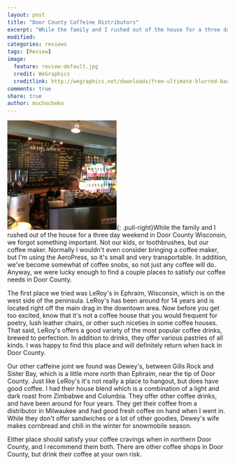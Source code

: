 ```yaml
---
layout: post
title: "Door County Caffeine Distributors"
excerpt: "While the family and I rushed out of the house for a three day weekend in Door County Wisconsin, we forgot something important.  Not our kids, or toothbrushes, but our coffee maker."
modified: 
categories: reviews
tags: [Review]
image:
  feature: review-default.jpg
  credit: WeGraphics
  creditlink: http://wegraphics.net/downloads/free-ultimate-blurred-background-pack/
comments: true
share: true
author: muchocheko
---
```

![LeRoy](/images/leroys.jpg){: .pull-right}While the family and I rushed out of the house for a three day weekend in Door County Wisconsin, we forgot something important.  Not our kids, or toothbrushes, but our coffee maker.  Normally I wouldn't even consider bringing a coffee maker, but I'm using the AeroPress, so it's small and very transportable.  In addition, we've become somewhat of coffee snobs, so not just any coffee will do.  Anyway, we were lucky enough to find a couple places to satisfy our coffee needs in Door County.   

The first place we tried was LeRoy's in Ephraim, Wisconsin, which is on the west side of the peninsula.  LeRoy's has been around for 14 years and is located right off the main drag in the downtown area.  Now before you get too excited, know that it's not a coffee house that you would frequent for poetry, lush leather chairs, or other such niceties in some coffee houses.  That said, LeRoy's offers a good variety of the most popular coffee drinks, brewed to perfection.  In addition to drinks, they offer various pastries of all kinds.  I was happy to find this place and will definitely return when back in Door County.

Our other caffeine joint we found was Dewey's, between Gills Rock and Sister Bay, which is a little more north than Ephraim, near the tip of Door County.  Just like LeRoy's it's not really a place to hangout, but does have good coffee.  I had their house blend which is a combination of a light and dark roast from Zimbabwe and Columbia.  They offer other coffee drinks, and have been around for four years.  They get their coffee from a distributor in Milwaukee and had good fresh coffee on hand when I went in.  While they don't offer sandwiches or a lot of other goodies, Dewey's wife makes cornbread and chili in the winter for snowmobile season.

Either place should satisfy your coffee cravings when in northern Door County, and I recommend them both.  There are other coffee shops in Door County, but drink their coffee at your own risk.

